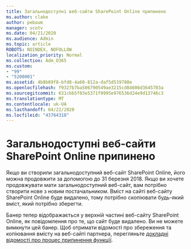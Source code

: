 ```yaml
---
title: Загальнодоступні веб-сайти SharePoint Online припинено
ms.author: clake
author: pebaum
manager: scotv
ms.date: 04/21/2020
ms.audience: Admin
ms.topic: article
ROBOTS: NOINDEX, NOFOLLOW
localization_priority: Normal
ms.collection: Adm_O365
ms.custom:
- "99"
- "5200001"
ms.assetid: 4b8b89f8-bfd8-4a60-812a-daf5d519788e
ms.openlocfilehash: f9327b7ba506790549ae3215cd84606d3645703a
ms.sourcegitcommit: 631cbb5f03e5371f0995e976536d24e9d13746c3
ms.translationtype: MT
ms.contentlocale: uk-UA
ms.lasthandoff: 04/22/2020
ms.locfileid: "43764318"
---
```

# <a name="sharepoint-online-public-websites-are-being-discontinued"></a>Загальнодоступні веб-сайти SharePoint Online припинено

Якщо ви створили загальнодоступний веб-сайт SharePoint Online, його можна продовжити за допомогою до 31 березня 2018. Якщо ви хочете продовжувати мати загальнодоступний веб-сайт, вам потрібно створити нове з новим постачальником. Вміст на сайті веб-сайту SharePoint Online буде видалено, тому потрібно скопіювати будь-який вміст, який потрібно зберегти.
  
Банер тепер відображається у верхній частині веб-сайту SharePoint Online, як повідомлення про те, що сайт буде видалено. Ви не можете вимкнути цей банер. Щоб отримати відомості про збереження та копіювання вмісту на веб-сайті партнера, перегляньте [докладні відомості про процес припинення функції](https://go.microsoft.com/fwlink/?linkid=866980).
  